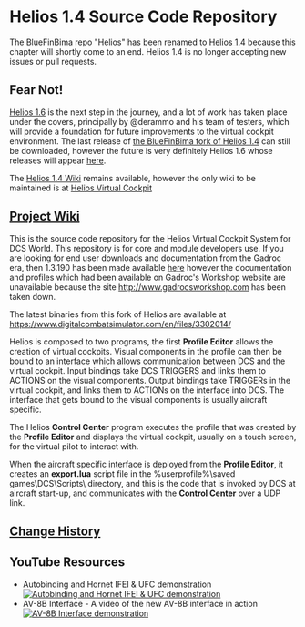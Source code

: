 # Helios 1.4 Source Code Repository

The BlueFinBima repo "Helios" has been renamed to [Helios 1.4](https://github.com/BlueFinBima/Helios14) because this chapter will shortly come to an end.  Helios 1.4 is no longer accepting new issues or pull requests.
## Fear Not!
[Helios 1.6](https://github.com/HeliosVirtualCockpit/Helios) is the next step in the journey, and a lot of work has taken place under the covers, principally by @derammo and his team of testers, which will provide a foundation for future improvements to the virtual cockpit environment.
The last release of [the BlueFinBima fork of Helios 1.4](https://github.com/BlueFinBima/Helios14/releases/tag/1.4.2020.0530) can still be downloaded, however the future is 
very definitely Helios 1.6 whose releases will appear [here](https://github.com/HeliosVirtualCockpit/Helios/releases).

The [Helios 1.4 Wiki](https://github.com/BlueFinBima/Helios14/wiki) remains available, however the only wiki to be maintained is at [Helios Virtual Cockpit](https://github.com/HeliosVirtualCockpit/Helios/wiki)


## [Project Wiki](https://github.com/BlueFinBima/Helios14/wiki)

This is the source code repository for the Helios Virtual Cockpit System for DCS World.  This repository is for core and module developers use.  If you are looking for end user downloads and documentation from the Gadroc era, then 1.3.190 has been made available [here](http://www.captzeen.com/helios/downloads.asp) however the documentation and profiles which had been available on Gadroc's Workshop website are unavailable because the site http://www.gadrocsworkshop.com has been taken down.

The latest binaries from this fork of Helios are available at https://www.digitalcombatsimulator.com/en/files/3302014/

Helios is composed to two programs, the first **Profile Editor** allows the creation of virtual cockpits.  Visual components in the profile can then be bound to an interface which allows communication between DCS and the virtual cockpit.  Input bindings take DCS TRIGGERS and links them to ACTIONS on the visual components.  Output bindings take TRIGGERs in the virtual cockpit, and links them to ACTIONs on the interface into DCS.  The interface that gets bound to the visual components is usually aircraft specific.

The Helios **Control Center** program executes the profile that was created by the **Profile Editor** and displays the virtual cockpit, usually on a touch screen, for the virtual pilot to interact with.

When the aircraft specific interface is deployed from the **Profile Editor**, it creates an **export.lua** script file in the %userprofile%\saved games\DCS\Scripts\ directory, and this is the code that is invoked by DCS at aircraft start-up, and communicates with the **Control Center** over a UDP link.

## [Change History](https://github.com/BlueFinBima/Helios14/wiki/Change-Log)

## YouTube Resources

* Autobinding and Hornet IFEI & UFC demonstration [![Autobinding and Hornet IFEI & UFC demonstration](http://img.youtube.com/vi/lEhG-TtENWc/0.jpg)](http://www.youtube.com/watch?v=lEhG-TtENWc)
* AV-8B Interface - A video of the new AV-8B interface in action [![AV-8B Interface demonstration](http://img.youtube.com/vi/4kQG0dJMROg/0.jpg)](http://www.youtube.com/watch?v=4kQG0dJMROg)
